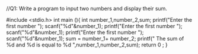 //Q1: Write a program to input two numbers and display their sum.







#include <stdio.h>
int main (){
    int number_1,number_2,sum;
    printf("Enter the first number "); 
    scanf("%d"&number_1);
    printf("Enter the first number "); 
    scanf("%d"&number_1);
    printf("Enter the first number "); 
    scanf("%d"&number_1);
    sum = number_1+ number_2;
    printf(" The sum of %d and %d is equal to %d ",number_1,number_2,sum);
    return 0 ;
}
